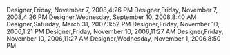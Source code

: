 ﻿Designer,Friday, November 7, 2008,4:26 PMDesigner,Friday, November 7, 2008,4:26 PMDesigner,Wednesday, September 10, 2008,8:40 AMDesigner,Saturday, March 31, 2007,3:52 PMDesigner,Friday, November 10, 2006,1:21 PMDesigner,Friday, November 10, 2006,11:27 AMDesigner,Friday, November 10, 2006,11:27 AMDesigner,Wednesday, November 1, 2006,8:50 PM